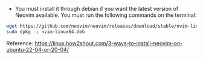 - You must install it through debian if you want the latest version of Neovim available. You must run the following commands on the terminal: 

```bash
wget https://github.com/neovim/neovim/releases/download/stable/nvim-linux64.deb
sudo dpkg -i nvim-linux64.deb
```

Reference: https://linux.how2shout.com/3-ways-to-install-neovim-on-ubuntu-22-04-or-20-04/